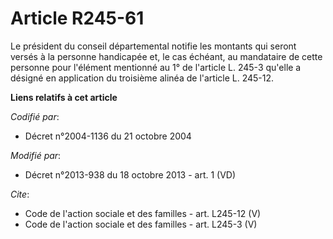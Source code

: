 # Article R245-61

Le président du conseil départemental notifie les montants qui seront versés à la personne handicapée et, le cas échéant, au
mandataire de cette personne pour l'élément mentionné au 1° de l'article L. 245-3 qu'elle a désigné en application du
troisième alinéa de l'article L. 245-12.

**Liens relatifs à cet article**

_Codifié par_:

  - Décret n°2004-1136 du 21 octobre 2004

_Modifié par_:

  - Décret n°2013-938 du 18 octobre 2013 - art. 1 (VD)

_Cite_:

  - Code de l'action sociale et des familles - art. L245-12 (V)
  - Code de l'action sociale et des familles - art. L245-3 (V)
